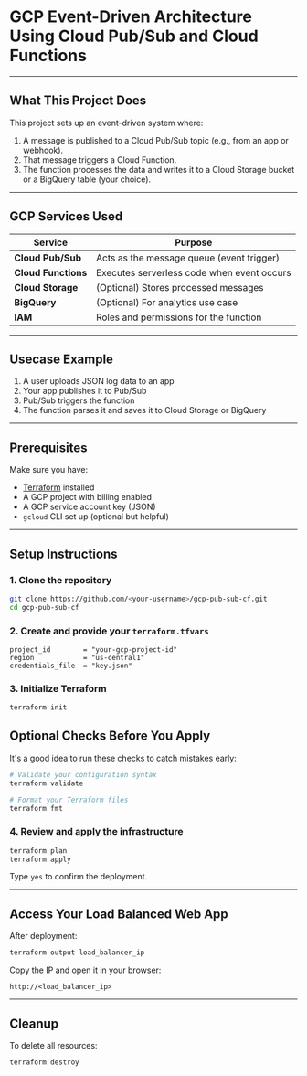 # GCP Event-Driven Architecture Using Cloud Pub/Sub and Cloud Functions

---

## What This Project Does

This project sets up an event-driven system where:

1. A message is published to a Cloud Pub/Sub topic (e.g., from an app or webhook).
2. That message triggers a Cloud Function.
3. The function processes the data and writes it to a Cloud Storage bucket or a BigQuery table (your choice).

---

## GCP Services Used 

| Service             | Purpose                                    |
| ------------------- | ------------------------------------------ |
| **Cloud Pub/Sub**   | Acts as the message queue (event trigger)  |
| **Cloud Functions** | Executes serverless code when event occurs |
| **Cloud Storage**   | (Optional) Stores processed messages       |
| **BigQuery**        | (Optional) For analytics use case          |
| **IAM**             | Roles and permissions for the function     |

---

## Usecase Example

1. A user uploads JSON log data to an app
2. Your app publishes it to Pub/Sub
3. Pub/Sub triggers the function
4. The function parses it and saves it to Cloud Storage or BigQuery

---

## Prerequisites

Make sure you have:

- [Terraform](https://developer.hashicorp.com/terraform/downloads) installed
- A GCP project with billing enabled
- A GCP service account key (JSON)
- `gcloud` CLI set up (optional but helpful)

---

## Setup Instructions

### 1. Clone the repository

```bash
git clone https://github.com/<your-username>/gcp-pub-sub-cf.git
cd gcp-pub-sub-cf
```

### 2. Create and provide your `terraform.tfvars`

```hcl
project_id        = "your-gcp-project-id"
region            = "us-central1"
credentials_file  = "key.json"
```

### 3. Initialize Terraform

```bash
terraform init
```

## Optional Checks Before You Apply

It's a good idea to run these checks to catch mistakes early:

```bash
# Validate your configuration syntax
terraform validate

# Format your Terraform files
terraform fmt 
```

### 4. Review and apply the infrastructure

```bash
terraform plan
terraform apply
```

Type `yes` to confirm the deployment.

---

## Access Your Load Balanced Web App

After deployment:

```bash
terraform output load_balancer_ip
```

Copy the IP and open it in your browser:
```
http://<load_balancer_ip>
```

---

## Cleanup

To delete all resources:

```bash
terraform destroy
```